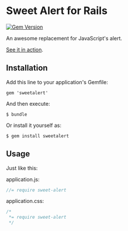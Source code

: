 Sweet Alert for Rails
===========================

[![Gem Version](https://badge.fury.io/rb/SweetAlert.svg)](http://badge.fury.io/rb/SweetAlert)

An awesome replacement for JavaScript's alert.

[See it in action](http://tristanedwards.me/sweetalert).

## Installation

Add this line to your application's Gemfile:

    gem 'sweetalert'

And then execute:

    $ bundle

Or install it yourself as:

    $ gem install sweetalert

## Usage

Just like this:

application.js:

```javascript
//= require sweet-alert
```
application.css:

```css
/*
 *= require sweet-alert
 */
```